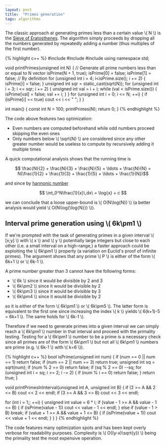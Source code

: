 ```yaml
---
layout: post
title:  "Primes generation"
tags: algorithms
---
```


The classic approach at generating primes less than a certain value \\( N \\) is the [Sieve of Eratosthenes](https://en.wikipedia.org/wiki/Sieve_of_Eratosthenes). The algorithm simply proceeds by dropping all the numbers generated by repeatedly adding a number (thus multiples of the first number).

{% highlight c++ %}
#include <iostream>
#include <cmath>
#include <vector>
using namespace std;

void printPrimes(unsigned int N) {
  // Generate all prime numbers less than or equal to N
  vector<bool> isPrime(N + 1, true);
  isPrime[0] = false;
  isPrime[1] = false; // By definition
  for (unsigned int i = 4; i<isPrime.size(); i += 2) {
    isPrime[i] = false;
  }
  unsigned int sqr = static_cast<unsigned int>(sqrt(N));
  for (unsigned int i = 3; i <= sqr; i += 2) {
    unsigned int val = i + i;
    while (val < isPrime.size()) {
      isPrime[val] = false;
      val += i;
    }
  }
  for (unsigned int i = 0; i <= N; ++i) {
    if (isPrime[i] == true)
      cout << i << " ";
  }
}

int main() {
  const int N = 100;
  printPrimes(N);
  return 0;
}
{% endhighlight %}

The code above features two optimization:

* Even numbers are computed beforehand while odd numbers proceed skipping the even ones
* Only numbers below \\( \sqrt{N} \\) are considered since any other greater number would be useless to compute by recursively adding it multiple times

A quick computational analysis shows that the running time is

$$ \frac{N}{2} + \frac{N}{3} + \frac{N}{5} + \ldots + \frac{N}{N} = N(\frac{1}{2} + \frac{1}{3} + \frac{1}{5} + \ldots + \frac{1}{N})$$

and since by [harmonic number](https://en.wikipedia.org/wiki/Harmonic_number)

$$ \int_0^N\frac{1}{x}\,dx\ = \log{x} + c $$

we can conclude that a loose upper-bound is \\( O(N\log{N}) \\) (a better analysis would yield \\( O(N\log{\log{N}}) \\)).

Interval prime generation using \\( 6k\pm1 \\)
----------------------------------------------

If we're prompted with the task of generating primes in a given interval \\( [x;y] \\) with \\( x \\) and \\( y \\) potentially large integers but close to each other (i.e. a small interval on a high-range,) a faster approach could be exploiting the \\( 6k\pm1 \\) property (a variation on Euclid's proof of infinite primes). The argument shows that any prime \\( P \\) is either of the form \\( 6k+1 \\) or \\( 6k-1 \\).

A prime number greater than 3 cannot have the following forms:

* \\( 6k \\) since it would be divisible by 2 and 3
* \\( 6k\pm2 \\) since it would be divisible by 2
* \\( 6k\pm3 \\) since it would be divisible by 3
* \\( 6k\pm4 \\) since it would be divisible by 2

so it is either of the form \\( 6k\pm1 \\) or \\( 6k\pm5 \\). The latter form is equivalent to the first one since increasing the index \\( k \\) yields \\( 6(k+1)-5 = 6k+1 \\). The same holds for \\( 6k-1 \\).

Therefore if we need to generate primes into a given interval we can simply reach a \\( 6k\pm1 \\) number in that interval and proceed with the primality testing. Testing for a \\( 6k\pm1 \\) number to be a prime is a necessary check since all primes are of the form \\( 6k\pm1 \\) but not all \\( 6k\pm1 \\) numbers are prime (e.g. \\( 6k-1 \\) with \\( k=6 \\)).

{% highlight c++ %}
bool isPrime(unsigned int num) {
  if (num == 0 || num == 1)
    return false;
  if (num == 2 || num == 3)
    return true;
  unsigned int sq = sqrt(num);
  if (num % 2 == 0)
    return false;
  if (sq % 2 == 0)
    --sq;
  for (unsigned int i = sq; i >= 2; i -= 2) {
    if (num % i == 0)
      return false;
  }
  return true;
}

void printPrimesInInterval(unsigned int A, unsigned int B) {
  if (2 >= A && 2 <= B)
    cout << 2 << endl;
  if (3 >= A && 3 <= B)
    cout << 3 << endl;

  for (int i = 1;; ++i) {
    unsigned int value = 6 * i;
    if (value - 1 >= A && value - 1 <= B) {
      if (isPrime(value - 1))
        cout << value - 1 << endl;
    } else if (value - 1 > B)
      break;
    if (value + 1 >= A && value + 1 <= B) {
      if (isPrime(value + 1))
        cout << value + 1 << endl;
    }
  }
}
{% endhighlight %}

The code features many optimization spots and has been kept overly verbose for readability purposes. Complexity is \\( O((y-x)\sqrt{y}) \\) being the primality test the most expensive operation.